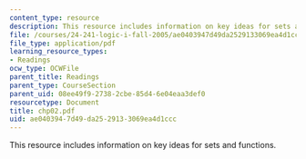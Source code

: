 ```yaml
---
content_type: resource
description: This resource includes information on key ideas for sets and functions.
file: /courses/24-241-logic-i-fall-2005/ae0403947d49da2529133069ea4d1ccc_chp02.pdf
file_type: application/pdf
learning_resource_types:
- Readings
ocw_type: OCWFile
parent_title: Readings
parent_type: CourseSection
parent_uid: 08ee49f9-2738-2cbe-85d4-6e04eaa3def0
resourcetype: Document
title: chp02.pdf
uid: ae040394-7d49-da25-2913-3069ea4d1ccc
---
```

This resource includes information on key ideas for sets and functions.

